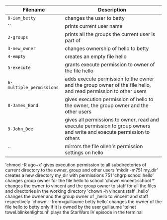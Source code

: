 | Filename | Description |
| --- | --- |
| `0-iam_betty` | changes the user to betty
| `` | prints current user name
| `2-groups` | prints all the groups the current user is part of
| `3-new_owner` | changes ownership of hello to betty
| `4-empty` | creates an empty file hello
| `5-execute` | grants execute permission to owner of the file hello
| `6-multiple_permissions` | adds execute permission to the owner and the group owner of the file hello, and read permission to other users
| `8-James_Bond` | gives execution permission of hello to the owner, the group owner and the other users
| `9-John_Doe` | gives all permissions to owner, read and execute permission to group owners and write and execute permission to others
| `` | mirrors the file olleh's permission settings on hello
'chmod -R ugo+x' gives execution permission to all subdirectories of current directory to the owner, group and other users
'mkdir -m751 my_dir' creates a new directory my_dir with permissions 751
'chgrp school hello' changes group owner for the file hello to school
'chown vincent:school *' changes the owner to vincent and the group owner to staff for all the files and directories in the working directory
'chown -h vincent:staff _hello' changes the owner and the group owner of _hello to vincent and staff respectively
'chown --from=guillaume betty hello' changes the owner of the file hello to betty only if it is owned by the user guillaume
'telnet towel.blinkenlights.nl' plays the StarWars IV episode in the terminal

